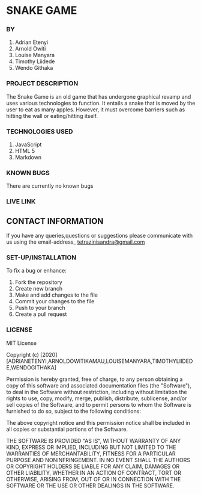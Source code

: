 # SNAKE GAME

### BY 
1. Adrian Etenyi
2. Arnold Owiti
3. Louise Manyara
4. Timothy Liidede
5. Wendo Githaka

### PROJECT DESCRIPTION
The Snake Game is an old game that has undergone graphical revamp and uses various technologies to function. It entails a snake that is moved by the user to eat as many apples. However, it must overcome  barriers such as hitting the wall or eating/hitting itself.

### TECHNOLOGIES USED

1. JavaScript
2. HTML 5
3. Markdown

### KNOWN BUGS 
There are currently no known bugs

### LIVE LINK

## CONTACT INFORMATION

If you have any queries,questions or suggestions please communicate with us using the email-address_ tetrazinisandra@gmail.com

### SET-UP/INSTALLATION
To fix a bug or enhance:

1. Fork the repository
2. Create new branch
3. Make and add  changes to the file
4. Commit your changes to the file 
5. Push to your branch
6. Create a pull request

### LICENSE
MIT License

Copyright (c) [2020] [ADRIANETENYI,ARNOLDOWITIKAMAU,LOUISEMANYARA,TIMOTHYLIIDEDE,WENDOGITHAKA]

Permission is hereby granted, free of charge, to any person obtaining a copy
of this software and associated documentation files (the "Software"), to deal
in the Software without restriction, including without limitation the rights
to use, copy, modify, merge, publish, distribute, sublicense, and/or sell
copies of the Software, and to permit persons to whom the Software is
furnished to do so, subject to the following conditions:

The above copyright notice and this permission notice shall be included in all
copies or substantial portions of the Software.

THE SOFTWARE IS PROVIDED "AS IS", WITHOUT WARRANTY OF ANY KIND, EXPRESS OR
IMPLIED, INCLUDING BUT NOT LIMITED TO THE WARRANTIES OF MERCHANTABILITY,
FITNESS FOR A PARTICULAR PURPOSE AND NONINFRINGEMENT. IN NO EVENT SHALL THE
AUTHORS OR COPYRIGHT HOLDERS BE LIABLE FOR ANY CLAIM, DAMAGES OR OTHER
LIABILITY, WHETHER IN AN ACTION OF CONTRACT, TORT OR OTHERWISE, ARISING FROM,
OUT OF OR IN CONNECTION WITH THE SOFTWARE OR THE USE OR OTHER DEALINGS IN THE
SOFTWARE.

